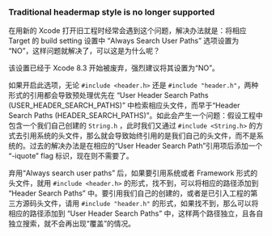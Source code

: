 ### Traditional headermap style is no longer supported

在用新的 Xcode 打开旧工程时经常会遇到这个问题，解决办法就是：将相应 Target 的 build setting 设置中 “Always Search User Paths” 选项设置为 “NO”，这样问题就解决了，可以这是为什么呢？

该设置已经于 Xcode 8.3 开始被废弃，强烈建议将其设置为“NO”。

如果开启此选项，无论 `#include <header.h>` 还是 `#include "header.h"`，两种形式的引用都会导致预处理优先在 “User Header Search Paths (USER_HEADER_SEARCH_PATHS)” 中检索相应头文件，而早于“Header Search Paths (HEADER_SEARCH_PATHS)”。如此会产生一个问题：假设工程中包含一个我们自己创建的 `String.h` ，此时我们又通过 `#include <String.h>` 的方式去引用系统的头文件，那么就会导致始终引用的是我们自己的头文件，而不是系统的。过去的解决办法是在相应的“User Header Search Path”引用项后添加一个 “-iquote” flag 标识，现在则不需要了。

弃用“Always search user paths” 后，如果要引用系统或者 Framework 形式的头文件，就用 `#include <header.h>` 的形式，找不到，可以将相应的路径添加到 “Header Search Paths” 中。要引用我们自己的创建的，或者是已引入工程的第三方源码头文件，请用 `#include "header.h"` 的形式，如果找不到，那么可以将相应的路径添加到 “User Header Search Paths” 中，这样两个路径独立，且各自独立搜索，就不会再出现“覆盖”的情况。